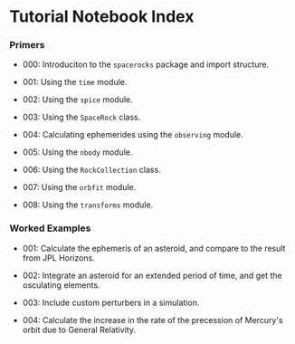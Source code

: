 # Tutorial Notebook Index

### Primers

- 000: Introduciton to the `spacerocks` package and import structure.

- 001: Using the `time` module.

- 002: Using the `spice` module.

- 003: Using the `SpaceRock` class.

- 004: Calculating ephemerides using the `observing` module.

- 005: Using the `nbody` module.

- 006: Using the `RockCollection` class.

- 007: Using the `orbfit` module.

- 008: Using the `transforms` module.

### Worked Examples

- 001: Calculate the ephemeris of an asteroid, and compare to the result from JPL Horizons.

- 002: Integrate an asteroid for an extended period of time, and get the osculating elements.

- 003: Include custom perturbers in a simulation.

- 004: Calculate the increase in the rate of the precession of Mercury's orbit due to General Relativity.